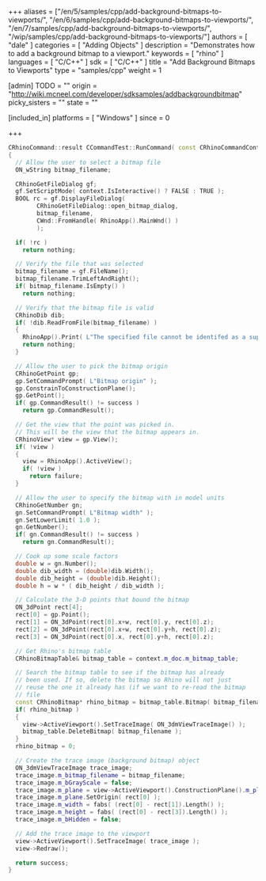 +++
aliases = ["/en/5/samples/cpp/add-background-bitmaps-to-viewports/", "/en/6/samples/cpp/add-background-bitmaps-to-viewports/", "/en/7/samples/cpp/add-background-bitmaps-to-viewports/", "/wip/samples/cpp/add-background-bitmaps-to-viewports/"]
authors = [ "dale" ]
categories = [ "Adding Objects" ]
description = "Demonstrates how to add a background bitmap to a viewport."
keywords = [ "rhino" ]
languages = [ "C/C++" ]
sdk = [ "C/C++" ]
title = "Add Background Bitmaps to Viewports"
type = "samples/cpp"
weight = 1

[admin]
TODO = ""
origin = "http://wiki.mcneel.com/developer/sdksamples/addbackgroundbitmap"
picky_sisters = ""
state = ""

[included_in]
platforms = [ "Windows" ]
since = 0

+++

```cpp
CRhinoCommand::result CCommandTest::RunCommand( const CRhinoCommandContext& context )
{
  // Allow the user to select a bitmap file
  ON_wString bitmap_filename;

  CRhinoGetFileDialog gf;
  gf.SetScriptMode( context.IsInteractive() ? FALSE : TRUE );
  BOOL rc = gf.DisplayFileDialog(
        CRhinoGetFileDialog::open_bitmap_dialog,
        bitmap_filename,
        CWnd::FromHandle( RhinoApp().MainWnd() )
        );

  if( !rc )
    return nothing;

  // Verify the file that was selected
  bitmap_filename = gf.FileName();
  bitmap_filename.TrimLeftAndRight();
  if( bitmap_filename.IsEmpty() )
    return nothing;

  // Verify that the bitmap file is valid
  CRhinoDib dib;
  if( !dib.ReadFromFile(bitmap_filename) )
  {
    RhinoApp().Print( L"The specified file cannot be identifed as a supported type.\n" );
    return nothing;
  }

  // Allow the user to pick the bitmap origin
  CRhinoGetPoint gp;
  gp.SetCommandPrompt( L"Bitmap origin" );
  gp.ConstrainToConstructionPlane();
  gp.GetPoint();
  if( gp.CommandResult() != success )
    return gp.CommandResult();

  // Get the view that the point was picked in.
  // This will be the view that the bitmap appears in.
  CRhinoView* view = gp.View();
  if( !view )
  {
    view = RhinoApp().ActiveView();
    if( !view )
      return failure;
  }

  // Allow the user to specify the bitmap with in model units
  CRhinoGetNumber gn;
  gn.SetCommandPrompt( L"Bitmap width" );
  gn.SetLowerLimit( 1.0 );
  gn.GetNumber();
  if( gn.CommandResult() != success )
    return gn.CommandResult();

  // Cook up some scale factors
  double w = gn.Number();
  double dib_width = (double)dib.Width();
  double dib_height = (double)dib.Height();
  double h = w * ( dib_height / dib_width );

  // Calculate the 3-D points that bound the bitmap
  ON_3dPoint rect[4];
  rect[0] = gp.Point();
  rect[1] = ON_3dPoint(rect[0].x+w, rect[0].y, rect[0].z);
  rect[2] = ON_3dPoint(rect[0].x+w, rect[0].y+h, rect[0].z);
  rect[3] = ON_3dPoint(rect[0].x, rect[0].y+h, rect[0].z);

  // Get Rhino's bitmap table
  CRhinoBitmapTable& bitmap_table = context.m_doc.m_bitmap_table;

  // Search the bitmap table to see if the bitmap has already
  // been used. If so, delete the bitmap so Rhino will not just
  // reuse the one it already has (if we want to re-read the bitmap
  // file
  const CRhinoBitmap* rhino_bitmap = bitmap_table.Bitmap( bitmap_filename );
  if( rhino_bitmap )
  {
    view->ActiveViewport().SetTraceImage( ON_3dmViewTraceImage() );
    bitmap_table.DeleteBitmap( bitmap_filename );
  }
  rhino_bitmap = 0;

  // Create the trace image (background bitmap) object
  ON_3dmViewTraceImage trace_image;
  trace_image.m_bitmap_filename = bitmap_filename;
  trace_image.m_bGrayScale = false;
  trace_image.m_plane = view->ActiveViewport().ConstructionPlane().m_plane;
  trace_image.m_plane.SetOrigin( rect[0] );
  trace_image.m_width = fabs( (rect[0] - rect[1]).Length() );
  trace_image.m_height = fabs( (rect[0] - rect[3]).Length() );
  trace_image.m_bHidden = false;

  // Add the trace image to the viewport
  view->ActiveViewport().SetTraceImage( trace_image );
  view->Redraw();

  return success;
}
```
